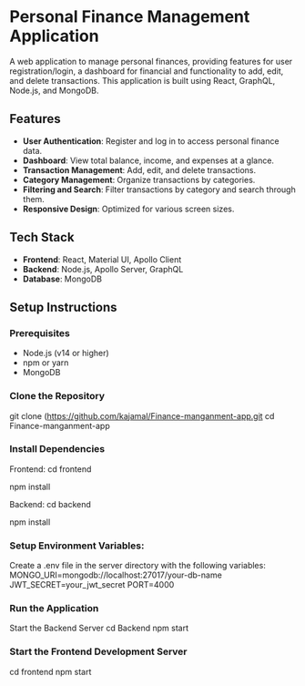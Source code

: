 # Personal Finance Management Application

A web application to manage personal finances, providing features for user registration/login, a dashboard for financial and functionality to add, edit, and delete transactions. This application is built using React, GraphQL, Node.js, and MongoDB.

## Features

- **User Authentication**: Register and log in to access personal finance data.
- **Dashboard**: View total balance, income, and expenses at a glance.
- **Transaction Management**: Add, edit, and delete transactions.
- **Category Management**: Organize transactions by categories.
- **Filtering and Search**: Filter transactions by category and search through them.
- **Responsive Design**: Optimized for various screen sizes.

## Tech Stack

- **Frontend**: React, Material UI, Apollo Client
- **Backend**: Node.js, Apollo Server, GraphQL
- **Database**: MongoDB

## Setup Instructions

### Prerequisites

- Node.js (v14 or higher)
- npm or yarn
- MongoDB

### Clone the Repository

git clone (https://github.com/kajamal/Finance-manganment-app.git 
cd Finance-manganment-app

### Install Dependencies

Frontend:
cd frontend

npm install

Backend:
cd backend

npm install

### Setup Environment Variables:

Create a .env file in the server directory with the following variables:
MONGO_URI=mongodb://localhost:27017/your-db-name
JWT_SECRET=your_jwt_secret
PORT=4000

### Run the Application
Start the Backend Server
cd Backend
npm start

### Start the Frontend Development Server
cd frontend
npm start

